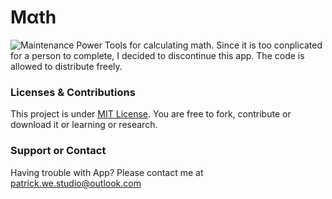 # Mαth
![Maintenance](https://img.shields.io/maintenance/no/2016.svg?style=flat-square)
Power Tools for calculating math. Since it is too conplicated for a person to complete, I decided to discontinue this app. The code is allowed to distribute freely.

### Licenses & Contributions
This project is under [MIT License](http://ap.westudio.ml/license/mit.html). You are free to fork, contribute or download it or learning or research.

### Support or Contact
Having trouble with App? Please contact me at [patrick.we.studio@outlook.com](mailto:patrick.we.studio@outlook.com)

